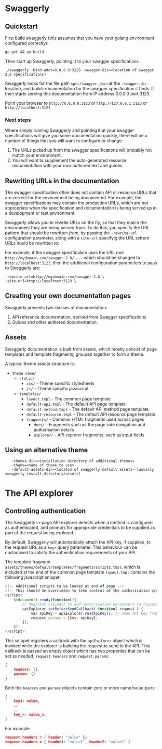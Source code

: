 Swaggerly
=========

## Quickstart

First build swaggerly (this assumes that you have your golang environment configured correctly):
```bash
go get && go build
```

Then start up Swaggerly, pointing it to your swagger specifications:
```
./swaggerly -bind-addr=0.0.0.0:3128 -swagger-dir=<location of swagger 2.0 specifications>
```

Swaggerly looks for the file path `spec/swagger.json` at the `-swagger-dir` location, and builds documentation for the swagger specification it finds. It then starts serving this documentation from IP address 0.0.0.0 port 3123.

Point your browser to `http://0.0.0.0:3123` or `http://127.0.0.1:3123` or `http://localhost:3123`

### Next steps
Where simply running Swaggerly and pointing it at your swagger specifications will give you some documentation quickly, there
will be a number of things that you will want to configure or change:

1. The URLs picked up from the swagger specifications will probably not match your environment.
2. You will want to supplement the auto-generated resource documentation with your own authored text and guides.

## Rewriting URLs in the documentation
The swagger specification often does not contain API or resource URLs that are correct for the environment being documented.
For example, the swagger specifications may contain the production URLs, which are not appropriate when the specification and
documentation is being served up in a development or test environment.

Swaggerly allows you to rewrite URLs on the fly, so that they match the environment they are being served from. To do this,
you specify the URL pattern that should be rewritten *from*, by passing the `-rewrite-url` configuration parameter, along with
a `site-url` specifyig the URL ssttern URLs hould be rewritten *to*:

For example, if the swagger specification uses the URL root `http://mydomain.com/swagger-2.0/....` which should be changed to
`http://localhost:3123`, then the additional configuration parameters to pass to Swaggerly are:

```
-rewrite-url=http://mydomain.com/swagger-2.0 \
-site-url=http://localhost:3123 \
```

## Creating your own documentation pages
Swaggerly presents two classes of documentation:

1. API reference documentation, derived from Swagger specifications
2. Guides and other authored documentation.

## Assets
Swaggerly documentation is built from assets, which mostly consist of page templates and template fragments, grouped together to form a theme.

A typical theme assets structure is:

- `theme name/`
    - `static/`
        - `css/` - Theme specific stylesheets
        - `js/` - Theme specific javascript
    - `templates/`
        - `layout.tmpl` - The common page template
        - `default-api.tmpl` - The default API page template
        - `default-method.tmpl` - The default API method page template
        - `default-resource.tmpl` - The default API resource page template
        - `fragments/` - Common HTML fragments used across pages
            - `docs/` - Fragments such as the page side navigation and authorisation details
            - `explorer/` - API explorer fragments, such as input fields

## Using an alternative theme
```
   -themes-dir=<installation directory of additional themes>
   -theme=<name of theme to use>
   -default-assets-dir=<locaton of swaggerly default assets> (usually swaggerly_install_directory/assets)
```

# The API explorer

## Controlling authentication

The Swaggerly in-page API explorer detects when a method is configured as authenticated, and prompts for appropriate
credentials to be supplied as part of the request being explored.

By default, Swaggerly will automatically attach the API key, if supplied, to the request URL as a `key=` query parameter.
This behaviour can be customised to satisfy the authentication requirements of your API.

The template fragment `assets/themes/default/templates/fragments/scripts.tmpl`, which is included at the end of the common
page template `layout.tmpl` contains the following javascript snippet:

```javascript
<!-- Additional scripts to be loaded at end of page -->
<!-- This should be overridden to take control of the authorisation process (adding keys to the explorer request). -->
<script>
    $(document).ready(function(){
        // Register callback to add authorisation parameters to request before it is sent
        apiExplorer.setBeforeSendCallback( function( request ) {
            var apiKey = apiExplorer.readApiKey(); // Read API key from explorer input
            request.params = {key: apiKey};
        });
    });
</script>
```

This snippet registers a callback with the `apiExplorer` object which is invoked while the explorer is building the request
to send to the API. This callback is passed an empty object which has two properties that can be set as needed, `request.headers` and `request.params`:

```json
{
    headers: {},
    params: {}
}
```

Both the `headers` and `params` objects contain zero or more name/value pairs:

```json
{
    key1: value,
    ..
    ..
    key_n: value_n,
}
```

For example:
```json
request.headers = { header: "value" };
request.headers = { header1: "value1", header2: "value2" }
```


